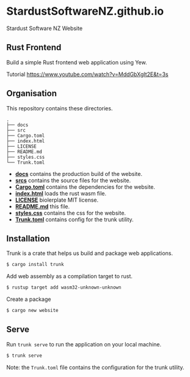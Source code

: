 # StardustSoftwareNZ.github.io
Stardust Software NZ Website

## Rust Frontend 

Build a simple Rust frontend web application using Yew. 

Tutorial https://www.youtube.com/watch?v=MddGbXgIt2E&t=3s

## Organisation 

This repository contains these directories. 

```
.
├── docs
├── src
├── Cargo.toml
├── index.html
├── LICENSE
├── README.md
├── styles.css
└── Trunk.toml
```

- [**docs**](docs) contains the production build of the website.
- [**srcs**](src) contains the source files for the website.
- [**Cargo.toml**](Cargo.toml) contains the dependencies for the website.
- [**index.html**](index.html) loads the rust wasm file.
- [**LICENSE**](LICENSE) biolerplate MIT license.
- [**README.md**](README.md) this file.
- [**styles.css**](styles.css) contains the css for the website.
- [**Trunk.toml**](Trunk.toml) contains config for the trunk utility.

## Installation

Trunk is a crate that helps us build and package web applications.

```bash 
$ cargo install trunk
```

Add web assembly as a compilation target to rust. 

```bash 
$ rustup target add wasm32-unknown-unknown
```

Create a package 

```bash
$ cargo new website 
```

## Serve 

Run `trunk serve` to run the application on your local machine.

```bash
$ trunk serve
```
Note: the `Trunk.toml` file contains the configuration for the trunk utility.